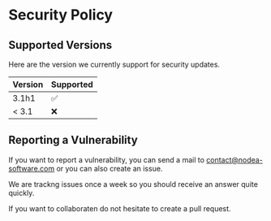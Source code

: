 # Security Policy

## Supported Versions

Here are the version we currently support for security updates.

| Version | Supported          |
| ------- | ------------------ |
| 3.1h1   | :white_check_mark: |
| < 3.1   | :x:                |

## Reporting a Vulnerability

If you want to report a vulnerability, you can send a mail to contact@nodea-software.com or you can also create an issue.

We are trackng issues once a week so you should receive an answer quite quickly.

If you want to collaboraten do not hesitate to create a pull request.


